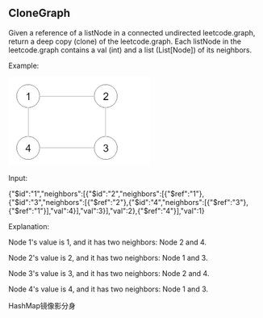## CloneGraph

Given a reference of a listNode in a connected undirected leetcode.graph, 
return a deep copy (clone) of the leetcode.graph. Each listNode in the leetcode.graph contains a val (int) and a list (List[Node]) of its neighbors.

Example:

![](assets/CloneGraph_images/bbb286f5.png)

Input:

{"$id":"1","neighbors":[{"$id":"2","neighbors":[{"$ref":"1"},{"$id":"3","neighbors":[{"$ref":"2"},{"$id":"4","neighbors":[{"$ref":"3"},{"$ref":"1"}],"val":4}],"val":3}],"val":2},{"$ref":"4"}],"val":1}

Explanation:

Node 1's value is 1, and it has two neighbors: Node 2 and 4.

Node 2's value is 2, and it has two neighbors: Node 1 and 3.

Node 3's value is 3, and it has two neighbors: Node 2 and 4.

Node 4's value is 4, and it has two neighbors: Node 1 and 3.

HashMap镜像影分身